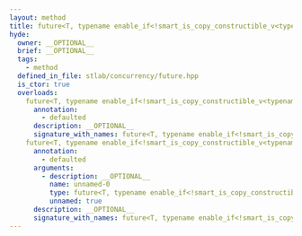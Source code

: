 ```yaml
---
layout: method
title: future<T, typename enable_if<!smart_is_copy_constructible_v<typename conditional<std::is_void_v<T>, monostate, T>::type>, void>::type>
hyde:
  owner: __OPTIONAL__
  brief: __OPTIONAL__
  tags:
    - method
  defined_in_file: stlab/concurrency/future.hpp
  is_ctor: true
  overloads:
    future<T, typename enable_if<!smart_is_copy_constructible_v<typename conditional<std::is_void_v<T>, monostate, T>::type>, void>::type>():
      annotation:
        - defaulted
      description: __OPTIONAL__
      signature_with_names: future<T, typename enable_if<!smart_is_copy_constructible_v<typename conditional<std::is_void_v<T>, monostate, T>::type>, void>::type>()
    future<T, typename enable_if<!smart_is_copy_constructible_v<typename conditional<std::is_void_v<T>, monostate, T>::type>, void>::type>(future<T, typename enable_if<!smart_is_copy_constructible_v<typename conditional<std::is_void_v<T>, monostate, T>::type>, void>::type> &&):
      annotation:
        - defaulted
      arguments:
        - description: __OPTIONAL__
          name: unnamed-0
          type: future<T, typename enable_if<!smart_is_copy_constructible_v<typename conditional<std::is_void_v<T>, monostate, T>::type>, void>::type> &&
          unnamed: true
      description: __OPTIONAL__
      signature_with_names: future<T, typename enable_if<!smart_is_copy_constructible_v<typename conditional<std::is_void_v<T>, monostate, T>::type>, void>::type>(future<T, typename enable_if<!smart_is_copy_constructible_v<typename conditional<std::is_void_v<T>, monostate, T>::type>, void>::type> &&)
---
```

